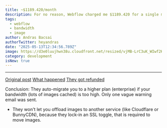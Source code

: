 ```yaml
---
title: ~$1189.420/month
description: For no reason, Webflow charged me $1189.420 for a single month from a 69$/month plan.
tags:
  - webflow
  - bandwidth
  - image
author: Andras Bacsai
authorTwitter: heyandras
date: "2025-05-13T12:34:56.789Z"
image: https://d3e0luujhwn38u.cloudfront.net/resized/vjMB-LrC3uK_WIwf2Kc1wjqlx7xU7iad7qQ1VJJNJdE/s:1200/plain/s3://typefully-user-uploads/img/original/10070/7da1ec39-8634-4938-b73a-285e63c690ec.png
category: development
isNew: true
---
```


---

[Original post](https://x.com/CuratedDesignHQ/status/1922026689418203395)
[What happened](https://x.com/CuratedDesignHQ/status/1922364527644979481)
[They got refunded](https://x.com/CuratedDesignHQ/status/1922400801030603233)

Conclusion: They auto-migrate you to a higher plan (enterprise) if your bandwidth (lots of images cached) is too high. Only one vague warning email was sent.

+ They won't let you offload images to another service (like Cloudflare or BunnyCDN), because they lock-in an SSL toggle, that is required to move images.

